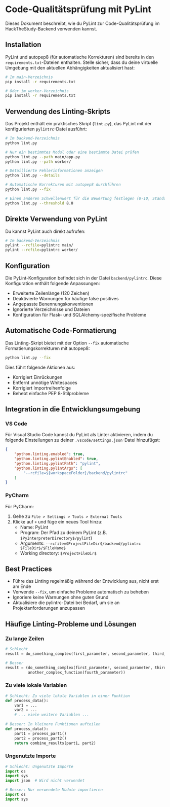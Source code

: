 # Code-Qualitätsprüfung mit PyLint

Dieses Dokument beschreibt, wie du PyLint zur Code-Qualitätsprüfung im HackTheStudy-Backend verwenden kannst.

## Installation

PyLint und autopep8 (für automatische Korrekturen) sind bereits in den `requirements.txt`-Dateien enthalten. Stelle sicher, dass du deine virtuelle Umgebung mit den aktuellen Abhängigkeiten aktualisiert hast:

```bash
# Im main-Verzeichnis
pip install -r requirements.txt

# Oder im worker-Verzeichnis
pip install -r requirements.txt
```

## Verwendung des Linting-Skripts

Das Projekt enthält ein praktisches Skript (`lint.py`), das PyLint mit der konfigurierten `pylintrc`-Datei ausführt:

```bash
# Im backend-Verzeichnis
python lint.py

# Nur ein bestimmtes Modul oder eine bestimmte Datei prüfen
python lint.py --path main/app.py
python lint.py --path worker/

# Detaillierte Fehlerinformationen anzeigen
python lint.py --details

# Automatische Korrekturen mit autopep8 durchführen
python lint.py --fix

# Einen anderen Schwellenwert für die Bewertung festlegen (0-10, Standard: 7.0)
python lint.py --threshold 8.0
```

## Direkte Verwendung von PyLint

Du kannst PyLint auch direkt aufrufen:

```bash
# Im backend-Verzeichnis
pylint --rcfile=pylintrc main/
pylint --rcfile=pylintrc worker/
```

## Konfiguration

Die PyLint-Konfiguration befindet sich in der Datei `backend/pylintrc`. Diese Konfiguration enthält folgende Anpassungen:

- Erweiterte Zeilenlänge (120 Zeichen)
- Deaktivierte Warnungen für häufige false positives
- Angepasste Benennungskonventionen
- Ignorierte Verzeichnisse und Dateien
- Konfiguration für Flask- und SQLAlchemy-spezifische Probleme

## Automatische Code-Formatierung

Das Linting-Skript bietet mit der Option `--fix` automatische Formatierungskorrekturen mit autopep8:

```bash
python lint.py --fix
```

Dies führt folgende Aktionen aus:
- Korrigiert Einrückungen
- Entfernt unnötige Whitespaces
- Korrigiert Importreihenfolge
- Behebt einfache PEP 8-Stilprobleme

## Integration in die Entwicklungsumgebung

### VS Code

Für Visual Studio Code kannst du PyLint als Linter aktivieren, indem du folgende Einstellungen zu deiner `.vscode/settings.json`-Datei hinzufügst:

```json
{
    "python.linting.enabled": true,
    "python.linting.pylintEnabled": true,
    "python.linting.pylintPath": "pylint",
    "python.linting.pylintArgs": [
        "--rcfile=${workspaceFolder}/backend/pylintrc"
    ]
}
```

### PyCharm

Für PyCharm:
1. Gehe zu `File > Settings > Tools > External Tools`
2. Klicke auf `+` und füge ein neues Tool hinzu:
   - Name: PyLint
   - Program: Der Pfad zu deinem PyLint (z.B. `$PyInterpreterDirectory$/pylint`)
   - Arguments: `--rcfile=$ProjectFileDir$/backend/pylintrc $FileDir$/$FileName$`
   - Working directory: `$ProjectFileDir$`

## Best Practices

- Führe das Linting regelmäßig während der Entwicklung aus, nicht erst am Ende
- Verwende `--fix`, um einfache Probleme automatisch zu beheben
- Ignoriere keine Warnungen ohne guten Grund
- Aktualisiere die pylintrc-Datei bei Bedarf, um sie an Projektanforderungen anzupassen

## Häufige Linting-Probleme und Lösungen

### Zu lange Zeilen
```python
# Schlecht
result = do_something_complex(first_parameter, second_parameter, third_parameter) + another_complex_function(fourth_parameter)

# Besser
result = (do_something_complex(first_parameter, second_parameter, third_parameter) + 
          another_complex_function(fourth_parameter))
```

### Zu viele lokale Variablen
```python
# Schlecht: Zu viele lokale Variablen in einer Funktion
def process_data():
    var1 = ...
    var2 = ...
    # ... viele weitere Variablen ...
    
# Besser: In kleinere Funktionen aufteilen
def process_data():
    part1 = process_part1()
    part2 = process_part2()
    return combine_results(part1, part2)
```

### Ungenutzte Importe
```python
# Schlecht: Ungenutzte Importe
import os
import sys
import json  # Wird nicht verwendet

# Besser: Nur verwendete Module importieren
import os
import sys
``` 